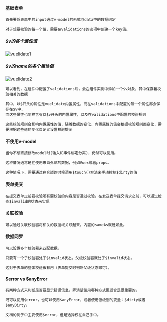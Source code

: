 #### 基础表单
    首先要将表单中的input通过v-model的形式与data中的数据绑定

    对于想要校验的每一个值，需要在validations的选项中创建一个key值。

##### $v的各个属性值
![vuelidate1](https://github.com/guohao1119/booknotes/raw/master/vuelidate/images/vuelidate1.png)
##### $v的name的各个属性值
![vuelidate2](https://github.com/guohao1119/booknotes/raw/master/vuelidate/images/vuelidate2.png)
        
    
    可以看到，在组件中配置了validations后，会在组件实例中添加一个$v对象，其中保存着校验相关的数据

    其中，以$开头的属性是vuelidate内置属性，而在validations中配置的每一个属性都会保存在$v中，
    而这些属性也同样含有以$v开头的内置属性，以及在validations中配置的校验规则

    这些校验规则会影响内置属性的值，随着数据的变化，内置属性的值会根据校验规则而变化，需要根据这些值的变化自定义设置校验提示

#### 不使用v-model
    当你不想直接修改model时(输入和事件绑定分离)，仍然可以使用。
    
    这种情况通常是在使用来自外部的数据，例如Vuex或者props。
    
    这种情况下，需要通过在合适的时候调用$touch()方法来手动控制$dirty的值

#### 表单提交
    在提交表单之前要校验所有要校验的内容是否通过校验。在发送表单提交请求之前，可以通过检查$invalid的状态来实现

#### 关联校验
    可以通过关联校验器将相关的数据域关联起来。内置的sameAs就是如此。

#### 数据网罗
    可以设置多个校验器来匹配数据。
    
    只要有一个子校验器处于$invalid状态，父级校验器就处于$invalid状态。
    
    这对于表单的整体校验很有用（表单提交时判断父级状态即可）。

#### $error vs $anyError
    有两种方式来判断是否要显示错误信息。弄清楚使用哪种方式更适合是很重要的。

    既可以使用$error，也可以使用$anyError，或者使用低级别的变量：$dirty或者$anyDirty。

    文档的例子中主要使用$error，但是选择权在自己手中。
